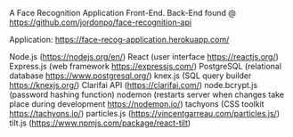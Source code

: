 A Face Recognition Application Front-End. Back-End found @ https://github.com/jordonpo/face-recognition-api

Application: https://face-recog-application.herokuapp.com/

Node.js (https://nodejs.org/en/)
React (user interface https://reactjs.org/)
Express.js (web framework https://expressjs.com/)
PostgreSQL (relational database https://www.postgresql.org/)
knex.js (SQL query builder https://knexjs.org/)
Clarifai API (https://clarifai.com/)
node.bcrypt.js (password hashing function)
nodemon (restarts server when changes take place during development https://nodemon.io/)
tachyons (CSS toolkit https://tachyons.io/)
particles.js (https://vincentgarreau.com/particles.js/)
tilt.js (https://www.npmjs.com/package/react-tilt)
